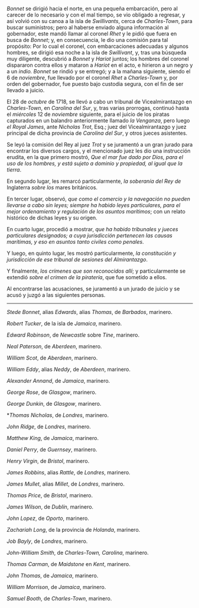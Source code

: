 _Bonnet_ se dirigió hacia el norte, en una pequeña embarcación, pero al carecer de lo necesario y con el mal tiempo, se vio obligado a regresar, y así volvió con su canoa a la isla de _Swillivants_, cerca de _Charles-Town_, para buscar suministros; pero al haberse enviado alguna información al gobernador, este mandó llamar al coronel _Rhet_ y le pidió que fuera en busca de _Bonnet_; y, en consecuencia, le dio una comisión para tal propósito: Por lo cual el coronel, con embarcaciones adecuadas y algunos hombres, se dirigió esa noche a la isla de _Swillivant_, y, tras una búsqueda muy diligente, descubrió a _Bonnet_ y _Hariot_ juntos; los hombres del coronel dispararon contra ellos y mataron a _Hariot_ en el acto, e hirieron a un negro y a un _indio. Bonnet_ se rindió y se entregó; y a la mañana siguiente, siendo el 6 de _noviembre_, fue llevado por el coronel _Rhet_ a _Charles-Town_ y, por orden del gobernador, fue puesto bajo custodia segura, con el fin de ser llevado a juicio.

El 28 de _octubre_ de 1718, se llevó a cabo un tribunal de Vicealmirantazgo en _Charles-Town_, en _Carolina del Sur_, y, tras varias prorrogas, continuó hasta el _miércoles_ 12 de _noviembre_ siguiente, para el juicio de los piratas capturados en un balandro anteriormente llamado _la Venganza_, pero luego _el Royal James_, ante _Nicholas Trot_, Esq.; juez del Vicealmirantazgo y juez principal de dicha provincia de _Carolina del Sur_, y otros jueces asistentes.

Se leyó la comisión del Rey al juez _Trot_ y se juramentó a un gran jurado para encontrar los diversos cargos, y el mencionado juez les dio una instrucción erudita, en la que primero mostró, _Que el mar fue dado por Dios, para el uso de los hombres, y está sujeto a dominio y propiedad, al igual que la tierra_.

En segundo lugar, les remarcó particularmente, _la soberanía del Rey de_ Inglaterra _sobre los_ mares británicos.

En tercer lugar, observó, _que como el comercio y la navegación no pueden llevarse a cabo sin leyes; siempre ha habido leyes particulares, para el mejor ordenamiento y regulación de los asuntos marítimos_; con un relato histórico de dichas leyes y su origen.

En cuarto lugar, procedió a mostrar, _que ha habido tribunales y jueces particulares designados; a cuya jurisdicción pertenecen las causas marítimas, y eso en asuntos tanto civiles como penales_.

Y luego, en quinto lugar, les mostró particularmente, _la constitución y jurisdicción de ese tribunal de sesiones del Almirantazgo_.

Y finalmente, _los crímenes que son reconocidos allí_; y particularmente se extendió _sobre el crimen de la piratería_, que fue sometido a ellos.

Al encontrarse las acusaciones, se juramentó a un jurado de juicio y se acusó y juzgó a las siguientes personas.

* * *

_Stede Bonnet_, alias _Edwards_, alias _Thomas_, de _Barbados_, marinero.

_Robert Tucker_, de la isla de _Jamaica_, marinero.

_Edward Robinson_, de _Newcastle_ sobre _Tine_, marinero.

_Neal Paterson_, de _Aberdeen_, marinero.

_William Scot_, de _Aberdeen_, marinero.

_William Eddy_, alias _Neddy_, de _Aberdeen_, marinero.

_Alexander Annand_, de _Jamaica_, marinero.

_George Rose_, de _Glasgow_, marinero.

_George Dunkin_, de _Glasgow_, marinero.

*_Thomas Nicholas_, de _Londres_, marinero.

_John Ridge_, de _Londres_, marinero.

_Matthew King_, de _Jamaica_, marinero.

_Daniel Perry_, de _Guernsey_, marinero.

_Henry Virgin_, de _Bristol_, marinero.

_James Robbins_, alias _Rattle_, de _Londres_, marinero.

_James Mullet_, alias _Millet_, de _Londres_, marinero.

_Thomas Price_, de _Bristol_, marinero.

_James Wilson_, de _Dublín_, marinero.

_John Lopez_, de _Oporto_, marinero.

_Zachariah Long_, de la provincia de _Holanda_, marinero.

_Job Bayly_, de _Londres_, marinero.

_John-William Smith_, de _Charles-Town, Carolina_, marinero.

_Thomas Carman_, de _Maidstone_ en _Kent_, marinero.

_John Thomas_, de _Jamaica_, marinero.

_William Morrison_, de _Jamaica_, marinero.

_Samuel Booth_, de _Charles-Town_, marinero.